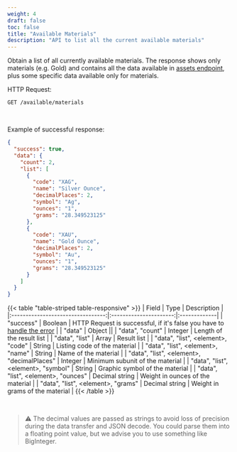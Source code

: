 ```yaml
---
weight: 4
draft: false
toc: false
title: "Available Materials"
description: "API to list all the current available materials"
---
```


Obtain a list of all currently available materials.
The response shows only materials (e.g. Gold) and contains all the data available in
[assets endpoint](/docs/live/availability/available/), plus some specific data available only for materials.

HTTP Request:
```
GET /available/materials
```

<br>

Example of successful response:
```json
{
  "success": true,
  "data": {
    "count": 2,
    "list": [
      {
        "code": "XAG",
        "name": "Silver Ounce",
        "decimalPlaces": 2,
        "symbol": "Ag",
        "ounces": "1",
        "grams": "28.349523125"
      },
      {
        "code": "XAU",
        "name": "Gold Ounce",
        "decimalPlaces": 2,
        "symbol": "Au",
        "ounces": "1",
        "grams": "28.349523125"
      }
    ]
  }
}
```

{{< table "table-striped table-responsive" >}}
|      Field                        |   Type                 |  Description |
|:---------------------------------:|:----------------------:|:-------------|
| "success"                         | Boolean                | HTTP Request is successful, if it's false you have to [handle the error](/docs/quickstart/errors/) |
| "data"                            | Object                 ||
| "data", "count"                   | Integer                | Length of the result list |
| "data", "list"                    | Array                  | Result list |
| "data", "list", \<element\>, "code" | String               | Listing code of the material |
| "data", "list", \<element\>, "name" | String               | Name of the material |
| "data", "list", \<element\>, "decimalPlaces" | Integer     | Minimum subunit of the material |
| "data", "list", \<element\>, "symbol" | String             | Graphic symbol of the material |
| "data", "list", \<element\>, "ounces" | Decimal string     | Weight in ounces of the material |
| "data", "list", \<element\>, "grams"  | Decimal string     | Weight in grams of the material |
{{< /table >}}

<br>

> ⚠️ The decimal values are passed as strings to avoid loss of precision during the data transfer and JSON decode.
> You could parse them into a floating point value, but we advise you to use something like BigInteger.